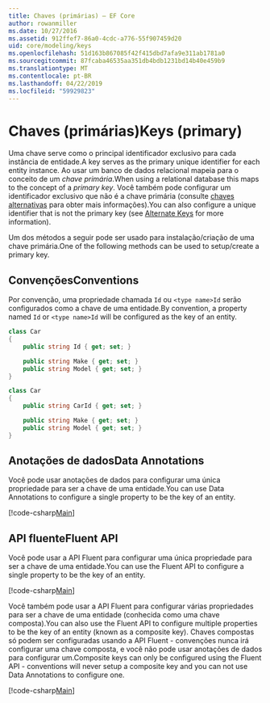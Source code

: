 ```yaml
---
title: Chaves (primárias) – EF Core
author: rowanmiller
ms.date: 10/27/2016
ms.assetid: 912ffef7-86a0-4cdc-a776-55f907459d20
uid: core/modeling/keys
ms.openlocfilehash: 51d163b867085f42f415dbd7afa9e311ab1781a0
ms.sourcegitcommit: 87fcaba46535aa351db4bdb1231bd14b40e459b9
ms.translationtype: MT
ms.contentlocale: pt-BR
ms.lasthandoff: 04/22/2019
ms.locfileid: "59929823"
---
```

# <a name="keys-primary"></a><span data-ttu-id="6a5a6-102">Chaves (primárias)</span><span class="sxs-lookup"><span data-stu-id="6a5a6-102">Keys (primary)</span></span>

<span data-ttu-id="6a5a6-103">Uma chave serve como o principal identificador exclusivo para cada instância de entidade.</span><span class="sxs-lookup"><span data-stu-id="6a5a6-103">A key serves as the primary unique identifier for each entity instance.</span></span> <span data-ttu-id="6a5a6-104">Ao usar um banco de dados relacional mapeia para o conceito de um *chave primária*.</span><span class="sxs-lookup"><span data-stu-id="6a5a6-104">When using a relational database this maps to the concept of a *primary key*.</span></span> <span data-ttu-id="6a5a6-105">Você também pode configurar um identificador exclusivo que não é a chave primária (consulte [chaves alternativas](alternate-keys.md) para obter mais informações).</span><span class="sxs-lookup"><span data-stu-id="6a5a6-105">You can also configure a unique identifier that is not the primary key (see [Alternate Keys](alternate-keys.md) for more information).</span></span> 

<span data-ttu-id="6a5a6-106">Um dos métodos a seguir pode ser usado para instalação/criação de uma chave primária.</span><span class="sxs-lookup"><span data-stu-id="6a5a6-106">One of the following methods can be used to setup/create a primary key.</span></span>

## <a name="conventions"></a><span data-ttu-id="6a5a6-107">Convenções</span><span class="sxs-lookup"><span data-stu-id="6a5a6-107">Conventions</span></span>

<span data-ttu-id="6a5a6-108">Por convenção, uma propriedade chamada `Id` ou `<type name>Id` serão configurados como a chave de uma entidade.</span><span class="sxs-lookup"><span data-stu-id="6a5a6-108">By convention, a property named `Id` or `<type name>Id` will be configured as the key of an entity.</span></span>

<!-- [!code-csharp[Main](samples/core/Modeling/Conventions/Samples/KeyId.cs?highlight=3)] -->
``` csharp
class Car
{
    public string Id { get; set; }

    public string Make { get; set; }
    public string Model { get; set; }
}
```

<!-- [!code-csharp[Main](samples/core/Modeling/Conventions/Samples/KeyTypeNameId.cs?highlight=3)] -->
``` csharp
class Car
{
    public string CarId { get; set; }

    public string Make { get; set; }
    public string Model { get; set; }
}
```

## <a name="data-annotations"></a><span data-ttu-id="6a5a6-109">Anotações de dados</span><span class="sxs-lookup"><span data-stu-id="6a5a6-109">Data Annotations</span></span>

<span data-ttu-id="6a5a6-110">Você pode usar anotações de dados para configurar uma única propriedade para ser a chave de uma entidade.</span><span class="sxs-lookup"><span data-stu-id="6a5a6-110">You can use Data Annotations to configure a single property to be the key of an entity.</span></span>

[!code-csharp[Main](../../../samples/core/Modeling/DataAnnotations/Samples/KeySingle.cs?highlight=13)]

## <a name="fluent-api"></a><span data-ttu-id="6a5a6-111">API fluente</span><span class="sxs-lookup"><span data-stu-id="6a5a6-111">Fluent API</span></span>

<span data-ttu-id="6a5a6-112">Você pode usar a API Fluent para configurar uma única propriedade para ser a chave de uma entidade.</span><span class="sxs-lookup"><span data-stu-id="6a5a6-112">You can use the Fluent API to configure a single property to be the key of an entity.</span></span>

[!code-csharp[Main](../../../samples/core/Modeling/FluentAPI/Samples/KeySingle.cs?highlight=11,12)]

<span data-ttu-id="6a5a6-113">Você também pode usar a API Fluent para configurar várias propriedades para ser a chave de uma entidade (conhecida como uma chave composta).</span><span class="sxs-lookup"><span data-stu-id="6a5a6-113">You can also use the Fluent API to configure multiple properties to be the key of an entity (known as a composite key).</span></span> <span data-ttu-id="6a5a6-114">Chaves compostas só podem ser configuradas usando a API Fluent - convenções nunca irá configurar uma chave composta, e você não pode usar anotações de dados para configurar um.</span><span class="sxs-lookup"><span data-stu-id="6a5a6-114">Composite keys can only be configured using the Fluent API - conventions will never setup a composite key and you can not use Data Annotations to configure one.</span></span>

[!code-csharp[Main](../../../samples/core/Modeling/FluentAPI/Samples/KeyComposite.cs?highlight=11,12)]
